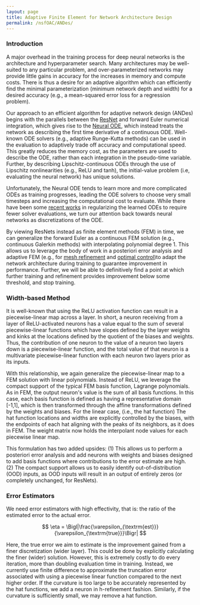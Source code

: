 ```yaml
---
layout: page
title: Adaptive Finite Element for Network Architecture Design
permalink: /nsfOAC/ANDes/
---
```

### Introduction
A major overhead in the training process for deep neural networks is the architecture and hyperparameter search. Many architectures 
may be well-suited to any particular problem, and over-parameterized networks may provide little gains in accuracy for the increases 
in memory and compute costs. There is thus a desire for an adaptive algorithm which can efficiently find the minimal parameterization
(minimum network depth and width) for a desired accuracy (e.g., a mean-squared error loss for a regression problem).

Our approach to an efficient algorithm for adaptive network design (ANDes) begins with the parallels between the [ResNet](https://arxiv.org/abs/1512.03385) and forward Euler numerical integration,
which gives rise to the [Neural ODE](https://arxiv.org/abs/1512.03385), which instead treats the network as describing the first time derivative of a 
continuous ODE. Well-known ODE solvers (e.g., adaptive Runge-Kutta methods) can be used in 
the evaluation to adaptively trade off accuracy and computational speed. This greatly reduces the memory cost, as the parameters are 
used to describe the ODE, rather than each integration in the pseudo-time variable. Further, by describing Lipschitz-continuous ODEs 
through the use of Lipschitz nonlinearities (e.g., ReLU and tanh), the initial-value problem (i.e, evaluating the neural network) has 
unique solutions.

Unfortunately, the Neural ODE tends to learn more and more complicated ODEs as training progresses, leading the ODE solvers to choose 
very small timesteps and increasing the computational cost to evaluate. While there have been some [recent works](https://arxiv.org/abs/2002.02798) in regularizing the 
learned ODEs to require fewer solver evaluations, we turn our attention back towards neural 
networks as discretizations of the ODE.

By viewing ResNets instead as finite element methods (FEM) in time, we can generalize the forward Euler as a continuous FEM solution 
(e.g., continuous Galerkin methods) with interpolating polynomial degree 1. This allows us to leverage the body of work in a 
posteriori error analysis and adaptive FEM (e.g., for [mesh refinement](https://www.cambridge.org/core/journals/acta-numerica/article/an-optimal-control-approach-to-a-posteriori-error-estimation-in-finite-element-methods/5C67A03F528C6FA69F37A97DF5C3BE19)
and [optimal control](https://link.springer.com/article/10.1007/s10543-010-0270-8))to adapt the network architecture during training to guarantee improvement in performance. Further, we will be able 
to definitively find a point at which further training and refinement provides improvement below some threshold, and stop training.


### Width-based Method
It is well-known that using the ReLU activation function can result in a
piecewise-linear map across a layer. In short, a neuron receiving from a layer of ReLU-activated 
neurons has a value equal to the sum of several piecewise-linear functions which have slopes defined by the layer weights and kinks at 
the locations defined by the quotient of the biases and weights. Thus, the contribution of one neuron to the value of a neuron two 
layers down is a piecewise-linear function, and the total value of that neuron is a multivariate piecewise-linear function with each 
neuron two layers prior as its inputs.

With this relationship, we again generalize the piecewise-linear map to a FEM solution with linear polynomials. Instead of ReLU, we 
leverage the compact support of the typical FEM basis function, Lagrange polynomials. As in FEM, the output neuron's value is the sum 
of all basis functions. In this case, each basis function is defined as having a representative domain [-1,1], which is then 
transformed through the affine transformations defined by the weights and biases. For the linear case, (i.e., the hat function)
The hat function locations and widths are explicitly controlled by the biases, with the endpoints of each hat aligning with
the peaks of its neighbors, as it does in FEM. The weight matrix now holds the interpolant node values for each piecewise linear map.

This formulation has two added upsides: (1) This allows us to perform a posteriori error analysis and add neurons with weights and 
biases designed to add basis functions where contributions to the error estimate are high. (2) The compact support allows us to 
easily identify out-of-distribution (OOD) inputs, as OOD inputs will result in an output of entirely zeros (or completely unchanged, 
for ResNets).

### Error Estimators
We need error estimators with high effectivity, that is: the ratio of the estimated error to the actual error.

$$
    \eta = \Bigl|\frac{\varepsilon_{\textrm{est}}}{\varepsilon_{\textrm{true}}}\Bigr|
$$

Here, the true error we aim to estimate is the improvement gained from a finer discretization (wider layer).
This could be done by explicitly calculating the finer (wider) solution. However, this is extremely costly 
to do every iteration, more than doubling evaluation time in training. Instead, we currently use finite difference
to approximate the truncation error associated with using a piecewise linear function compared to the next higher
order. If the curvature is too large to be accurately represented by the hat functions, we add a neuron in
h-refinement fashion. Similarly, if the curvature is sufficiently small, we may remove a hat function.
